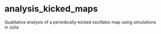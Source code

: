 # analysis_kicked_maps
Qualitative analysis of a periodically-kicked oscillator map using simulations in Julia
